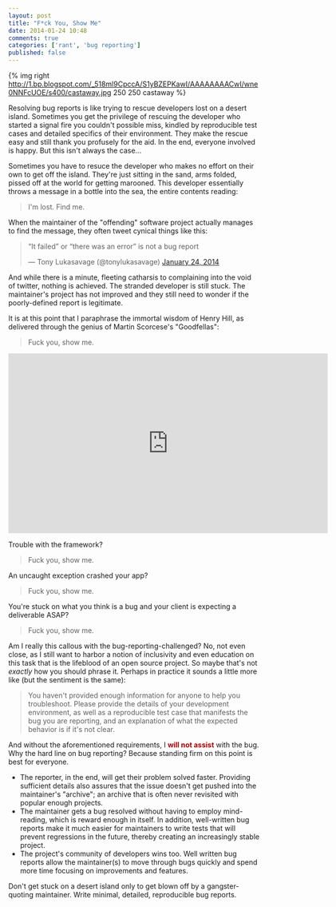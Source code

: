 ```yaml
---
layout: post
title: "F*ck You, Show Me"
date: 2014-01-24 10:48
comments: true
categories: ['rant', 'bug reporting']
published: false
---
```


{% img right http://1.bp.blogspot.com/_518ml9CpccA/S1yBZEPKawI/AAAAAAAACwI/wne0NNFcUOE/s400/castaway.jpg 250 250 castaway %}

Resolving bug reports is like trying to rescue developers lost on a desert island. Sometimes you get the privilege of rescuing the developer who started a signal fire you couldn't possible miss, kindled by reproducible test cases and detailed specifics of their environment. They make the rescue easy and still thank you profusely for the aid. In the end, everyone involved is happy. But this isn't always the case...<!-- more -->

Sometimes you have to resuce the developer who makes no effort on their own to get off the island. They're just sitting in the sand, arms folded, pissed off at the world for getting marooned. This developer essentially throws a message in a bottle into the sea, the entire contents reading:

> I'm lost. Find me.

When the maintainer of the "offending" software project actually manages to find the message, they often tweet cynical things like this:

<blockquote class="twitter-tweet" lang="en"><p>“It failed” or “there was an error” is not a bug report</p>&mdash; Tony Lukasavage (@tonylukasavage) <a href="https://twitter.com/tonylukasavage/statuses/426714081102675968">January 24, 2014</a></blockquote>
<script async src="//platform.twitter.com/widgets.js" charset="utf-8"></script>

And while there is a minute, fleeting catharsis to complaining into the void of twitter, nothing is achieved. The stranded developer is still stuck. The maintainer's project has not improved and they still need to wonder if the poorly-defined report is legitimate.

It is at this point that I paraphrase the immortal wisdom of Henry Hill, as delivered through the genius of Martin Scorcese's "Goodfellas":

> Fuck you, show me.

<iframe width="640" height="360" src="http://www.youtube.com/embed/5ydqjqZ_3oc?rel=0&start=0&end=22&autoplay=0" frameborder="0" allowfullscreen></iframe>

Trouble with the framework?

> Fuck you, show me.

An uncaught exception crashed your app?

> Fuck you, show me.

You're stuck on what you think is a bug and your client is expecting a deliverable ASAP?

> Fuck you, show me.

Am I really this callous with the bug-reporting-challenged? No, not even close, as I still want to harbor a notion of inclusivity and even education on this task that is the lifeblood of an open source project. So maybe that's not _exactly_ how you should phrase it. Perhaps in practice it sounds a little more like (but the sentiment is the same):

> You haven't provided enough information for anyone to help you troubleshoot. Please provide the details of your development environment, as well as a reproducible test case that manifests the bug you are reporting, and an explanation of what the expected behavior is if it's not clear.

And without the aforementioned requirements, I <span style="color:#a00; font-weight:bold;">will not assist</span> with the bug. Why the hard line on bug reporting? Because standing firm on this point is best for everyone.

* The reporter, in the end, will get their problem solved faster. Providing sufficient details also assures that the issue doesn't get pushed into the maintainer's "archive"; an archive that is often never revisited with popular enough projects.
* The maintainer gets a bug resolved without having to employ mind-reading, which is reward enough in itself. In addition, well-written bug reports make it much easier for maintainers to write tests that will prevent regressions in the future, thereby creating an increasingly stable project.
* The project's community of developers wins too. Well written bug reports allow the maintainer(s) to move through bugs quickly and spend more time focusing on improvements and features.

Don't get stuck on a desert island only to get blown off by a gangster-quoting maintainer. Write minimal, detailed, reproducible bug reports.
